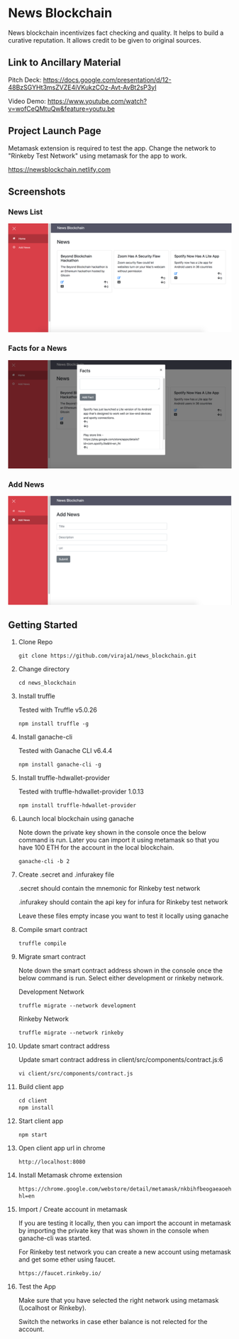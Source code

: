 # News Blockchain

News blockchain incentivizes fact checking and quality. It helps to build a curative reputation. It allows credit to be given to original sources.

## Link to Ancillary Material
Pitch Deck: https://docs.google.com/presentation/d/12-48BzSGYHt3msZVZE4iVKukzCOz-Avt-AvBt2sP3yI

Video Demo: https://www.youtube.com/watch?v=wofCeQMtuQw&feature=youtu.be

## Project Launch Page
Metamask extension is required to test the app. Change the network to "Rinkeby Test Network" using metamask for the app to work.

https://newsblockchain.netlify.com

## Screenshots

### News List
![](screenshots/news_1.png)

### Facts for a News
![](screenshots/news_2.png)

### Add News
![](screenshots/news_3.png)

## Getting Started

1) Clone Repo

    ```
    git clone https://github.com/viraja1/news_blockchain.git
    ```
    
2) Change directory
    
   ```
   cd news_blockchain
   ```
   
3) Install truffle 
   
   Tested with Truffle v5.0.26 
   ```
   npm install truffle -g 
   ```
   
4) Install ganache-cli
   
   Tested with Ganache CLI v6.4.4 
   ```
   npm install ganache-cli -g 
   ```       

5) Install truffle-hdwallet-provider

   Tested with truffle-hdwallet-provider 1.0.13   
   ```
   npm install truffle-hdwallet-provider 
   ```
   
6) Launch local blockchain using ganache

   Note down the private key shown in the console once the 
   below command is run. Later you can import it using metamask 
   so that you have 100 ETH for the account in the local blockchain.
   ```
   ganache-cli -b 2 
   ```
   
7) Create .secret and .infurakey file

   .secret should contain the mnemonic for Rinkeby test network
   
   .infurakey should contain the api key for infura for 
   Rinkeby test network
   
   Leave these files empty incase you want to test it locally 
   using ganache  
   
8) Compile smart contract 
   ```
   truffle compile 
   ``` 
   
9) Migrate smart contract

   Note down the smart contract address shown in the console 
   once the below command is run. Select either development or 
   rinkeby network. 
   
   Development Network
   ```
   truffle migrate --network development 
   ```
   
   Rinkeby Network
   ```
   truffle migrate --network rinkeby 
   ```
   
10) Update smart contract address

    Update smart contract address in client/src/components/contract.js:6
    
    ```
    vi client/src/components/contract.js
    ``` 

11) Build client app

    ```
    cd client
    npm install
    ```
    
12) Start client app

    ```
    npm start
    ```
    
13) Open client app url in chrome

    ```
    http://localhost:8080
    ```
    
14) Install Metamask chrome extension

    ```
    https://chrome.google.com/webstore/detail/metamask/nkbihfbeogaeaoehlefnkodbefgpgknn?hl=en
    ```
    
15) Import / Create account in metamask

    If you are testing it locally, then you can import the account in metamask 
    by importing the private key that was shown in the console 
    when ganache-cli was started.
    
    For Rinkeby test network you can create a new account using metamask 
    and get some ether using faucet.
    ```
    https://faucet.rinkeby.io/

    ```
    
16) Test the App

    Make sure that you have selected the right network using 
    metamask (Localhost or Rinkeby). 
    
    Switch the networks in case ether balance is not relected for the account.                 
